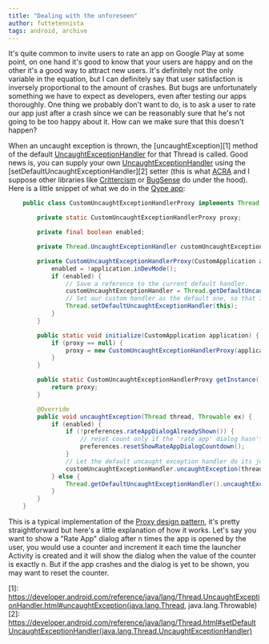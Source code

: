 ```yaml
---
title: "Dealing with the unforeseen"
author: futtetennista
tags: android, archive
---
```


It's quite common to invite users to rate an app on Google Play at some point, on one hand it's good to know that your users are happy and on the other it's a good way to attract new users. It's definitely not the only variable in the equation, but I can definitely say that user satisfaction is inversely proportional to the amount of crashes. But bugs are unfortunately something we have to expect as developers, even after testing our apps thoroughly. One thing we probably don't want to do, is to ask a user to rate our app just after a crash since we can be reasonably sure that he's not going to be too happy about it. How can we make sure that this doesn't happen?
<!--more-->
When an uncaught exception is thrown, the [uncaughtException][1] method of the default [UncaughtExceptionHandler](https://developer.android.com/reference/java/lang/Thread.UncaughtExceptionHandler.html) for that Thread is called. Good news is, you can supply your own [UncaughtExceptionHandler](https://developer.android.com/reference/java/lang/Thread.UncaughtExceptionHandler.html) using the [setDefaultUncaughtExceptionHandler][2] setter (this is what [ACRA](https://www.google.com/url?sa=t&rct=j&q=&esrc=s&source=web&cd=1&cad=rja&ved=0CDYQFjAA&url=http%3A%2F%2Fcode.google.com%2Fp%2Facra%2F&ei=kAwBUezwL8_IsgbIvYH4Dg&usg=AFQjCNF1L9fawVNYyKuqqIa7q22TBcL08w&sig2=_FrQnihkSMcsqGUV5XXp1A&bvm=bv.41524429,d.Yms) and I suppose other libraries like [Crittercism](https://www.crittercism.com/) or [BugSense](https://www.bugsense.com/) do under the hood). Here is a little snippet of what we do in the [Qype app](https://play.google.com/store/apps/details?id=com.qype.radar):
```java
	public class CustomUncaughtExceptionHandlerProxy implements Thread.UncaughtExceptionHandler {

	    private static CustomUncaughtExceptionHandlerProxy proxy;

	    private final boolean enabled;

	    private Thread.UncaughtExceptionHandler customUncaughtExceptionHandler;

	    private CustomUncaughtExceptionHandlerProxy(CustomApplication application) {
	        enabled = !application.inDevMode();
	        if (enabled) {
	            // Save a reference to the current default handler.
	            customUncaughtExceptionHandler = Thread.getDefaultUncaughtExceptionHandler();
	            // Set our custom handler as the default one, so that it's first notified when something ugly happens.
	            Thread.setDefaultUncaughtExceptionHandler(this);
	        }
	    }

	    public static void initialize(CustomApplication application) {
	        if (proxy == null) {
	            proxy = new CustomUncaughtExceptionHandlerProxy(application);
	        }
	    }

	    public static CustomUncaughtExceptionHandlerProxy getInstance() {
	        return proxy;
	    }

	    @Override
	    public void uncaughtException(Thread thread, Throwable ex) {
	        if (enabled) {
	            if (!preferences.rateAppDialogAlreadyShown()) {
	                // reset count only if the 'rate app' dialog hasn't been already shown.
	                preferences.resetShowRateAppDialogCountdown();
	            }
	            // Let the default uncaught exception handler do its job.
	            customUncaughtExceptionHandler.uncaughtException(thread, ex);
	        } else {
	            Thread.getDefaultUncaughtExceptionHandler().uncaughtException(thread, ex);
	        }
	    }
	}
```
This is a typical implementation of the [Proxy design pattern](http://en.wikipedia.org/wiki/Proxy_pattern), it's pretty straightforward but here's a little explanation of how it works. Let's say you want to show a "Rate App" dialog after n times the app is opened by the user, you would use a counter and increment it each time the launcher Activity is created and it will show the dialog when the value of the counter is exactly n. But if the app crashes and the dialog is yet to be shown, you may want to reset the counter.

[1]: https://developer.android.com/reference/java/lang/Thread.UncaughtExceptionHandler.html#uncaughtException(java.lang.Thread, java.lang.Throwable)
[2]: https://developer.android.com/reference/java/lang/Thread.html#setDefaultUncaughtExceptionHandler(java.lang.Thread.UncaughtExceptionHandler)
